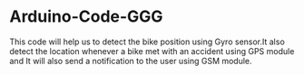 # Arduino-Code-GGG
This code will help us to detect the bike position using Gyro sensor.It also detect the location whenever a bike met with an accident using GPS module and It will also send a notification to the user using GSM module.
